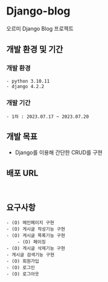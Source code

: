 # Django-blog
오르미 Django Blog 프로젝트

## 개발 환경 및 기간
### 개발 환경
```
- python 3.10.11
- django 4.2.2
```
### 개발 기간
```
- 1차 : 2023.07.17 ~ 2023.07.20
```

## 개발 목표
- Django를 이용해 간단한 CRUD를 구현

## 배포 URL
``` ```

## 요구사항
```
- (O) 메인페이지 구현
- (O) 게시글 작성기능 구현
- (O) 게시글 목록기능 구현
    - (O) 페이징
- (O) 게시글 삭제기능 구현
- 게시글 검색기능 구현
- (O) 회원가입
- (O) 로그인
- (O) 로그아웃
```
